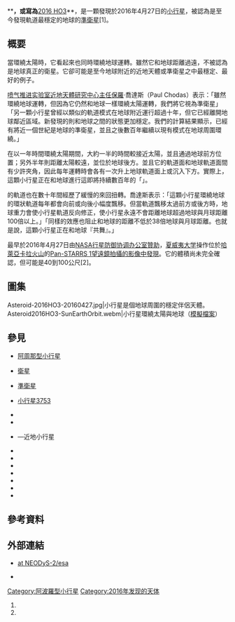****，或寫為**[2016 HO3](https://zh.wikipedia.org/wiki/天文學臨時編號#小行星 "wikilink")**，是一顆發現於2016年4月27日的[小行星](https://zh.wikipedia.org/wiki/小行星 "wikilink")，被認為是至今發現軌道最穩定的地球的[準衛星](../Page/準衛星.md "wikilink")\[1\]。

## 概要

當環繞太陽時，它看起來也同時環繞地球運轉。雖然它和地球距離過遠，不被認為是地球真正的衛星。它卻可能是至今地球附近的近地天體或準衛星之中最穩定、最好的例子。

[喷气推进实验室](../Page/喷气推进实验室.md "wikilink")[近地天體研究中心主任保羅](https://zh.wikipedia.org/wiki/近地天體 "wikilink")·喬達斯（Paul Chodas）表示：「雖然環繞地球運轉，但因為它仍然和地球一樣環繞太陽運轉，我們將它視為準衛星」 「另一顆小行星曾經以類似的軌道模式在地球附近運行超過十年，但它已經離開地球鄰近區域。新發現的則和地球之間的狀態更加穩定。我們的計算結果顯示，已經有將近一個世紀是地球的準衛星，並且之後數百年繼續以現有模式在地球周圍環繞。」

在以一年時間環繞太陽期間，大約一半的時間較接近太陽，並且通過地球前方位置；另外半年則距離太陽較遠，並位於地球後方。並且它的軌道面和地球軌道面間有少許夾角，因此每年運轉時會各有一次升上地球軌道面上或沉入下方。實際上，這顆小行星正在和地球進行這即將持續數百年的「」。

的軌道也在數十年間經歷了緩慢的來回扭轉。喬達斯表示：「這顆小行星環繞地球的環狀軌道每年都會向前或向後小幅度飄移。但當軌道飄移太過前方或後方時，地球重力會使小行星軌道反向修正，使小行星永遠不會距離地球超過地球與月球距離100倍以上。」「同樣的效應也阻止和地球的距離不低於38倍地球與月球距離。也就是說，這顆小行星正在和地球『共舞』。」

最早於2016年4月27日由[NASA](https://zh.wikipedia.org/wiki/NASA "wikilink")[行星防御协调办公室贊助](https://zh.wikipedia.org/wiki/行星防御协调办公室 "wikilink")，[夏威夷大学](../Page/夏威夷大学.md "wikilink")操作位於[哈萊亞卡拉火山](../Page/哈萊亞卡拉火山.md "wikilink")的[Pan-STARRS 1望遠鏡拍攝的影像中發現](../Page/泛星計畫.md "wikilink")。它的體積尚未完全確認，但可能是40到100公尺\[2\]。

## 圖集

Asteroid-2016HO3-20160427.jpg|小行星是個地球周圍的穩定伴侶天體。 Asteroid2016HO3-SunEarthOrbit.webm|小行星環繞太陽與地球（[模擬檔案](https://zh.wikipedia.org/wiki/:File:Asteroid2016HO3-SunEarthOrbit.webm "wikilink")）

## 參見

  - [阿周那型小行星](https://zh.wikipedia.org/wiki/阿周那型小行星 "wikilink")

  - [衛星](../Page/衛星.md "wikilink")

  - [準衛星](../Page/準衛星.md "wikilink")

  - [小行星3753](../Page/小行星3753.md "wikilink")

  -
  -
  - —近地小行星

  -
  -
  -
  -
  -
  -
  -
## 參考資料

## 外部連結

  - [ at NEODyS-2/esa](http://newton.dm.unipi.it/neodys2/index.php?pc=1.1.0&n=2016+HO3)

  -
[Category:阿波羅型小行星](https://zh.wikipedia.org/wiki/Category:阿波羅型小行星 "wikilink") [Category:2016年发现的天体](https://zh.wikipedia.org/wiki/Category:2016年发现的天体 "wikilink")

1.
2.